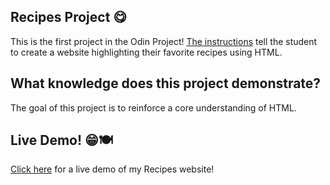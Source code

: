 ## Recipes Project 😋 
This is the first project in the Odin Project! [The instructions](https://www.theodinproject.com/lessons/foundations-recipes) tell the student to create a website highlighting their favorite recipes using HTML.
## What knowledge does this project demonstrate?
The goal of this project is to reinforce a core understanding of HTML.
## Live Demo! 😁🍽️
[Click here]() for a live demo of my Recipes website!

